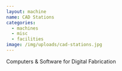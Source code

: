 ```yaml
---
layout: machine
name: CAD Stations
categories:
  - machines
  - misc
  - facilities
image: /img/uploads/cad-stations.jpg
---
```


Computers & Software for Digital Fabrication
